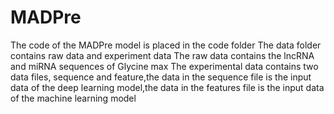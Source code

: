 # MADPre
The code of the MADPre model is placed in the code folder
The data folder contains raw data and experiment data
The raw data contains the lncRNA and miRNA sequences of Glycine max
The experimental data contains two data files, sequence and feature,the data in the sequence file is the input data of the deep learning model,the data in the features file is the input data of the machine learning model
